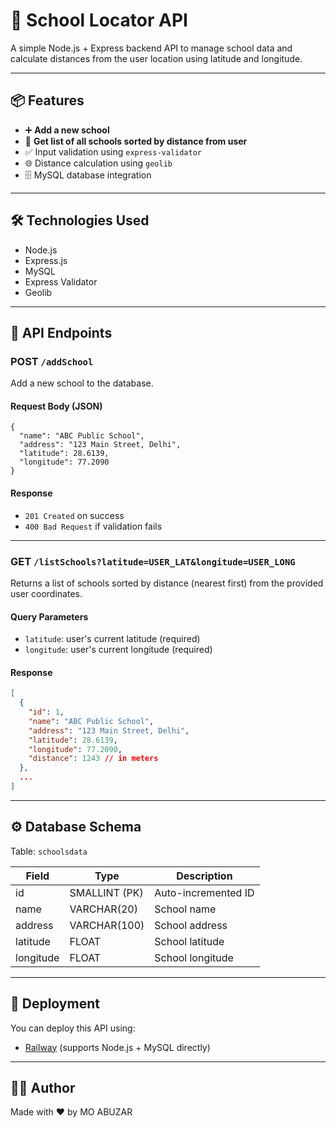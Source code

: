 # 📡 School Locator API

A simple Node.js + Express backend API to manage school data and calculate distances from the user location using latitude and longitude.

---

## 📦 Features

- ➕ **Add a new school**
- 📍 **Get list of all schools sorted by distance from user**
- ✅ Input validation using `express-validator`
- 🌐 Distance calculation using `geolib`
- 🗄️ MySQL database integration

---

## 🛠️ Technologies Used

- Node.js
- Express.js
- MySQL
- Express Validator
- Geolib

---

## 📁 API Endpoints

### POST `/addSchool`

Add a new school to the database.

#### Request Body (JSON)
```
{
  "name": "ABC Public School",
  "address": "123 Main Street, Delhi",
  "latitude": 28.6139,
  "longitude": 77.2090
}
```

#### Response
- `201 Created` on success
- `400 Bad Request` if validation fails

---

### GET `/listSchools?latitude=USER_LAT&longitude=USER_LONG`

Returns a list of schools sorted by distance (nearest first) from the provided user coordinates.

#### Query Parameters
- `latitude`: user's current latitude (required)
- `longitude`: user's current longitude (required)

#### Response
```json
[
  {
    "id": 1,
    "name": "ABC Public School",
    "address": "123 Main Street, Delhi",
    "latitude": 28.6139,
    "longitude": 77.2090,
    "distance": 1243 // in meters
  },
  ...
]
```

---

## ⚙️ Database Schema

Table: `schoolsdata`

| Field     | Type          | Description               |
|-----------|---------------|---------------------------|
| id        | SMALLINT (PK) | Auto-incremented ID       |
| name      | VARCHAR(20)   | School name               |
| address   | VARCHAR(100)  | School address            |
| latitude  | FLOAT         | School latitude           |
| longitude | FLOAT         | School longitude          |

---

## 🚀 Deployment

You can deploy this API using:


- [Railway](https://railway.app) (supports Node.js + MySQL directly)

---

## 👨‍💻 Author

Made with ❤️ by MO ABUZAR
